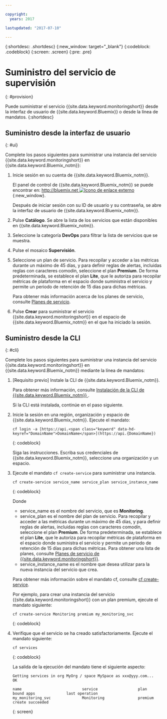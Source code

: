 ```yaml
---

copyright:
  years: 2017

lastupdated: "2017-07-10"

---
```



{:shortdesc: .shortdesc}
{:new_window: target="_blank"}
{:codeblock: .codeblock}
{:screen: .screen}
{:pre: .pre}


# Suministro del servicio de supervisión
{: #provision}

Puede suministrar el servicio {{site.data.keyword.monitoringshort}} desde la interfaz de usuario de {{site.data.keyword.Bluemix}} o desde la línea de mandatos.
{:shortdesc}


## Suministro desde la interfaz de usuario
{: #ui}

Complete los pasos siguientes para suministrar una instancia del servicio {{site.data.keyword.monitoringshort}} en {{site.data.keyword.Bluemix_notm}}:

1. Inicie sesión en su cuenta de {{site.data.keyword.Bluemix_notm}}.

    El panel de control de {{site.data.keyword.Bluemix_notm}} se puede encontrar en: [http://bluemix.net ![Icono de enlace externo](../../../icons/launch-glyph.svg "Icono de enlace externo")](http://bluemix.net "Icono de enlace externo"){:new_window}.
    
	Después de iniciar sesión con su ID de usuario y su contraseña, se abre la interfaz de usuario de {{site.data.keyword.Bluemix_notm}}.

2. Pulse **Catálogo**. Se abre la lista de los servicios que están disponibles en {{site.data.keyword.Bluemix_notm}}.

3. Seleccione la categoría **DevOps** para filtrar la lista de servicios que se muestra.

4. Pulse el mosaico **Supervisión**.

5. Seleccione un plan de servicio. Para recopilar y acceder a las métricas durante un máximo de 45 días, y para definir reglas de alertas, incluidas reglas con caracteres comodín, seleccione el plan **Premium**. De forma predeterminada, se establece el plan **Lite**, que le autoriza para recopilar métricas de plataforma en el espacio donde suministra el servicio y permite un periodo de retención de 15 días para dichas métricas. 

    Para obtener más información acerca de los planes de servicio, consulte [Planes de servicio](/docs/services/cloud-monitoring/monitoring_ov.html#plans).
	
6. Pulse **Crear** para suministrar el servicio {{site.data.keyword.monitoringshort}} en el espacio de {{site.data.keyword.Bluemix_notm}} en el que ha iniciado la sesión.
  
 

## Suministro desde la CLI
{: #cli}

Complete los pasos siguientes para suministrar una instancia del servicio {{site.data.keyword.monitoringshort}} en {{site.data.keyword.Bluemix_notm}} mediante la línea de mandatos:

1. [Requisito previo] Instale la CLI de {{site.data.keyword.Bluemix_notm}}.

   Para obtener más información, consulte [Instalación de la CLI de {{site.data.keyword.Bluemix_notm}} ](/docs/services/cloud-monitoring/qa/cli_qa.html#cli_qa).
   
   Si la CLI está instalada, continúe en el paso siguiente.
    
2. Inicie la sesión en una región, organización y espacio de {{site.data.keyword.Bluemix_notm}}. Ejecute el mandato:

    ```
    cf login -a [https://api.<span class="keyword" data-hd-keyref="DomainName">DomainName</span>](https://api.{DomainName})
    ```
    {: codeblock}

    Siga las instrucciones. Escriba sus credenciales de {{site.data.keyword.Bluemix_notm}}, seleccione una organización y un espacio.
	
3. Ejecute el mandato `cf create-service` para suministrar una instancia.

    ```
	cf create-service service_name service_plan service_instance_name
	```
	{: codeblock}
	
	Donde
	
	* service_name es el nombre del servicio, que es **Monitoring**.
	* service_plan es el nombre del plan de servicio. Para recopilar y acceder a las métricas durante un máximo de 45 días, y para definir reglas de alertas, incluidas reglas con caracteres comodín, seleccione el plan **Premium**. De forma predeterminada, se establece el plan **Lite**, que le autoriza para recopilar métricas de plataforma en el espacio donde suministra el servicio y permite un periodo de retención de 15 días para dichas métricas. Para obtener una lista de planes, consulte [Planes de servicio de {{site.data.keyword.monitoringshort}}](/docs/services/cloud-monitoring/monitoring_ov.html#plan).
	* service_instance_name es el nombre que desea utilizar para la nueva instancia del servicio que crea.
	
	Para obtener más información sobre el mandato cf, consulte [cf create-service](/docs/cli/reference/cfcommands/index.html#cf_create-service).

	Por ejemplo, para crear una instancia del servicio {{site.data.keyword.monitoringshort}} con un plan premium, ejecute el mandato siguiente: 	
	```
	cf create-service Monitoring premium my_monitoring_svc
	```
	{: codeblock}
	
4. Verifique que el servicio se ha creado satisfactoriamente. Ejecute el mandato siguiente:

    ```	
	cf services
	```
	{: codeblock}
	
	La salida de la ejecución del mandato tiene el siguiente aspecto:
	
	```
    Getting services in org MyOrg / space MySpace as xxx@yyy.com...
    OK
    
    name                           service                  plan                   bound apps              last operation
    my_monitoring_svc              Monitoring               premium                                        create succeeded
	```
	{: screen}

	



